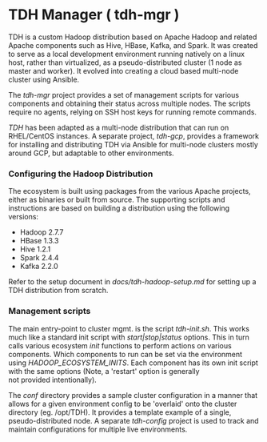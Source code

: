 TDH Manager ( tdh-mgr )
=======================

  TDH is a custom Hadoop distribution based on Apache Hadoop and related
Apache components such as Hive, HBase, Kafka, and Spark. It was created to
serve as a local development environment running natively on a linux
host, rather than virtualized, as a pseudo-distributed cluster (1 node as
master and worker).  It evolved into creating a cloud based multi-node
cluster using Ansible.

  The *tdh-mgr* project provides a set of management scripts for various
components and obtaining their status across multiple nodes. The scripts
require no agents, relying on SSH host keys for running remote commands.

  *TDH* has been adapted as a multi-node distribution that can run
on RHEL/CentOS instances.  A separate project, *tdh-gcp*, provides a framework
for installing and distributing TDH via Ansible for multi-node clusters
mostly around GCP, but adaptable to other environments.


### Configuring the Hadoop Distribution

  The ecosystem is built using packages from the various Apache projects,
either as binaries or built from source. The supporting scripts and
instructions are based on building a distribution using the following
versions:

- Hadoop 2.7.7
- HBase  1.3.3
- Hive   1.2.1
- Spark  2.4.4
- Kafka  2.2.0

Refer to the setup document in *docs/tdh-hadoop-setup.md* for setting
up a TDH distribution from scratch.

### Management scripts

  The main entry-point to cluster mgmt. is the script *tdh-init.sh*. This
works much like a standard init script with *start|stop|status* options.
This in turn calls various ecosystem *init* functions to perform actions
on various components.  Which components to run can be set via the
environment using *HADOOP_ECOSYSTEM_INITS*. Each component has its own
init script with the same options (Note, a 'restart' option is generally  
not provided intentionally).

  The *conf* directory provides a sample cluster configuration in a manner
that allows for a given environment config to be 'overlaid' onto the cluster
directory (eg. /opt/TDH). It provides a template example of a single,
pseudo-distributed node. A separate *tdh-config* project is used to
track and maintain configurations for multiple live environments.
